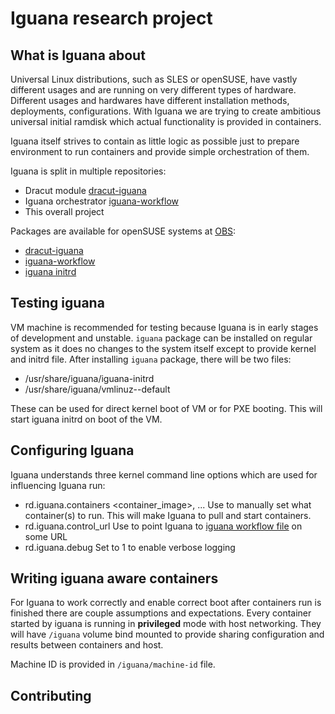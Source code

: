 # Iguana research project

## What is Iguana about

Universal Linux distributions, such as SLES or openSUSE, have vastly different usages and are running on very different types of hardware. Different usages and hardwares have different installation methods, deployments, configurations. With Iguana we are trying to create ambitious universal initial ramdisk which actual functionality is provided in containers.

Iguana itself strives to contain as little logic as possible just to prepare environment to run containers and provide simple orchestration of them.

Iguana is split in multiple repositories:

- Dracut module [dracut-iguana](https://github.com/aaannz/dracut-iguana)
- Iguana orchestrator [iguana-workflow](https://github.com/aaannz/iguana-workflow)
- This overall project

Packages are available for openSUSE systems at [OBS]():

- [dracut-iguana](https://build.opensuse.org/package/show/home:oholecek/dracut-iguana)
- [iguana-workflow](https://build.opensuse.org/package/show/home:oholecek/iguana-workflow)
- [iguana initrd](https://build.opensuse.org/package/show/home:oholecek/iguana)

## Testing iguana

VM machine is recommended for testing because Iguana is in early stages of development and unstable.
`iguana` package can be installed on regular system as it does no changes to the system itself except to provide kernel and initrd file.
After installing `iguana` package, there will be two files:

- /usr/share/iguana/iguana-initrd
- /usr/share/iguana/vmlinuz-<version>-default

These can be used for direct kernel boot of VM or for PXE booting. This will start iguana initrd on boot of the VM.

## Configuring Iguana

Iguana understands three kernel command line options which are used for influencing Iguana run:

- rd.iguana.containers <container_image>, ...
    Use to manually set what container(s) to run. This will make Iguana to pull and start containers.
- rd.iguana.control_url
    Use to point Iguana to [iguana workflow file](https://github.com/aaannz/iguana-workflow/blob/main/Workflow.md) on some URL
- rd.iguana.debug
    Set to 1 to enable verbose logging


## Writing iguana aware containers

For Iguana to work correctly and enable correct boot after containers run is finished there are couple assumptions and expectations.
Every container started by iguana is running in **privileged** mode with host networking. They will have `/iguana` volume bind mounted to provide sharing configuration and results between containers and host.

Machine ID is provided in `/iguana/machine-id` file.

## Contributing
